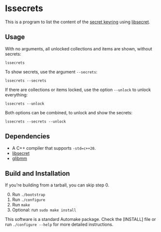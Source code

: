 lssecrets
=========

This is a program to list the content of the [secret
keyring](https://specifications.freedesktop.org/secret-service/latest/) using
[libsecret](https://gnome.pages.gitlab.gnome.org/libsecret/).


Usage
-----

With no arguments, all unlocked collections and items are shown, without secrets:

    lssecrets

To show secrets, use the argument `--secrets`:

    lssecrets --secrets

If there are collections or items locked, use the option `--unlock` to unlock everything:

    lssecrets --unlock

Both options can be combined, to unlock and show the secrets:

    lssecrets --secrets --unlock


Dependencies
------------

- A C++ compiler that supports `-std=c++20`.
- [libsecret](https://gnome.pages.gitlab.gnome.org/libsecret/)
- [glibmm](https://gitlab.gnome.org/GNOME/glibmm)


Build and Installation
----------------------

If you're building from a tarball, you can skip step 0.

  0. Run `./bootstrap`
  1. Run `./configure`
  2. Run `make`
  3. Optional: run `sudo make install`

This software is a standard Automake package. Check the [INSTALL] file or run
`./configure --help` for more detailed instructions.
